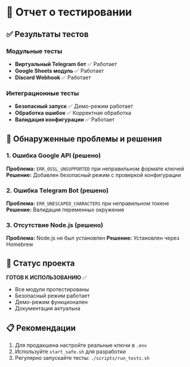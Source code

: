 # 🧪 Отчет о тестировании

## ✅ Результаты тестов

### Модульные тесты
- **Виртуальный Telegram бот** ✅ Работает
- **Google Sheets модуль** ✅ Работает  
- **Discord Webhook** ✅ Работает

### Интеграционные тесты
- **Безопасный запуск** ✅ Демо-режим работает
- **Обработка ошибок** ✅ Корректная обработка
- **Валидация конфигурации** ✅ Работает

## 🔧 Обнаруженные проблемы и решения

### 1. Ошибка Google API (решено)
**Проблема:** `ERR_OSSL_UNSUPPORTED` при неправильном формате ключей
**Решение:** Добавлен безопасный режим с проверкой конфигурации

### 2. Ошибка Telegram Bot (решено)  
**Проблема:** `ERR_UNESCAPED_CHARACTERS` при неправильном токене
**Решение:** Валидация переменных окружения

### 3. Отсутствие Node.js (решено)
**Проблема:** Node.js не был установлен
**Решение:** Установлен через Homebrew

## 🎯 Статус проекта

**ГОТОВ К ИСПОЛЬЗОВАНИЮ** ✅

- Все модули протестированы
- Безопасный режим работает
- Демо-режим функционален
- Документация актуальна

## 📋 Рекомендации

1. Для продакшена настройте реальные ключи в `.env`
2. Используйте `start_safe.sh` для разработки
3. Регулярно запускайте тесты: `./scripts/run_tests.sh`
